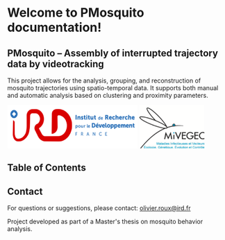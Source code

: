 # Welcome to PMosquito documentation!

## PMosquito – Assembly of interrupted trajectory data by videotracking


This project allows for the analysis, grouping, and reconstruction of mosquito trajectories using spatio-temporal data.
It supports both manual and automatic analysis based on clustering and proximity parameters.

<img src="img/IRD.png" width="300" height="100" /> <img src="img/MIVEGEC.png" width="150" height="100" />

## Table of Contents



## Contact

For questions or suggestions, please contact:
olivier.roux@ird.fr

Project developed as part of a Master's thesis on mosquito behavior analysis.

